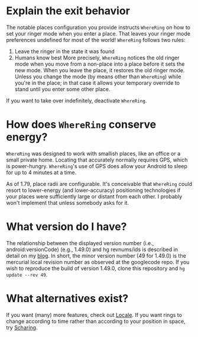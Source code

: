 # Explain the exit behavior #

The notable places configuration you provide instructs `WhereRing` on how to set your ringer mode when you enter a place. That leaves your ringer mode preferences undefined for most of the world! `WhereRing` follows two rules:
  1. Leave the ringer in the state it was found
  1. Humans know best
More precisely, `WhereRing` notices the old ringer mode when you move from a non-place into a place before it sets the new mode. When you leave the place, it restores the old ringer mode. Unless you change the mode (by means other than `WhereRing`) while you're in the place; in that case it allows your temporary override to stand until you enter some other place.

If you want to take over indefinitely, deactivate `WhereRing`.

# How does `WhereRing` conserve energy? #

`WhereRing` was designed to work with smallish places, like an office or a small private home. Locating that accurately normally requires GPS, which is power-hungry. `WhereRing`'s use of GPS does allow your Android to sleep for up to 4 minutes at a time.

As of 1.79, place radii are configurable. It's conceivable that `WhereRing` could resort to lower-energy (and lower-accuracy) positioning technologies if your places were sufficiently large or distant from each other. I probably won't implement that unless somebody asks for it.

# What version do I have? #

The relationship between the displayed version number (i.e., android:versionCode) (e.g., 1.49.0) and hg revnums/ids is described in detail on my [blog](http://seanfoy.blogspot.com/2009/10/version-numbers-and-dvcs.html). In short, the minor version number (49 for 1.49.0) is the mercurial local revision number as observed at the googlecode repo. If you wish to reproduce the build of version 1.49.0, clone this repository and `hg update --rev 49`.

# What alternatives exist? #

If you want (many) more features, check out [Locale](http://www.twofortyfouram.com/). If you want rings to change according to time rather than according to your position in space, try [Scharing](http://scharing.kenai.com/).